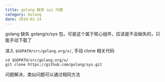 ```yaml
---
title: golang 缺失 sys 问题
category: Golang
date: 2019-02-14
---
```


golang 缺失 golang/x/sys 包，可是这个属于核心组件，应该是不会缺失的，只能手动下载了

进入 `$GOPATH/src/golang.org/x/`, 手动 clone 相关代码

```shell
cd $GOPATH/src/golang.org/x/
git clone https://github.com/golang/sys.git
```

问题解决，类似问题可以通过相同方法
